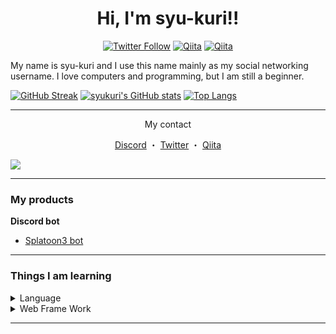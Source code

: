 <h1 align="center">Hi, I'm syu-kuri!!</h1>
<p align="center">
  <a href="https://twitter.com/syukuri_develop"><img alt="Twitter Follow" src="https://img.shields.io/twitter/follow/syukur1ch?label=Follow&style=social"></a>
<!--   <a href="https://twitch.tv/syukur1"><img alt="Twitch" src="https://img.shields.io/twitch/status/syukur1?style=social"></a> -->
  <a href="http://qiita.com/syu-kuri"><img alt="Qiita" src="https://qiita-badge.apiapi.app/s/syu-kuri/posts.svg"></a>
  <a href="http://qiita.com/syu-kuri"><img alt="Qiita" src="https://qiita-badge.apiapi.app/s/syu-kuri/contributions.svg"></a>
</p>

<p>My name is syu-kuri and I use this name mainly as my social networking username. I love computers and programming, but I am still a beginner.</p>

[![GitHub Streak](https://streak-stats.demolab.com/?user=syu-kuri&theme=default)](https://git.io/streak-stats)
[![syukuri's GitHub stats](https://github-readme-stats.vercel.app/api?username=syu-kuri&show_icons=true)](https://github.com/anuraghazra/github-readme-stats)
[![Top Langs](https://github-readme-stats.vercel.app/api/top-langs/?username=syu-kuri&layout=compact)](https://github.com/anuraghazra/github-readme-stats)

---
<p align="center">My contact</p>
<p align="center">
  <a href="https://discordapp.com/users/426217697592999936">Discord</a>
  ・
  <a href="https://twitter.com/syukuri_develop">Twitter</a>
  ・
  <a href="https://qiita.com/syu-kuri">Qiita</a>
</p>

![](https://komarev.com/ghpvc/?username=syu-kuri&color=blueviolet)

---

### My products
**Discord bot**
* [Splatoon3 bot](https://github.com/syu-kuri/Spla3bot)

---
### Things I am learning

<details>
<summary>Language</summary>
  HTML</br>
  CSS</br>
  JavaScript</br>
  Python</br>
  PHP</br>
</details>

<details>
<summary>Web Frame Work</summary>
  Flask</br>
  Laravel</br>
  React</br>
</details>

---
